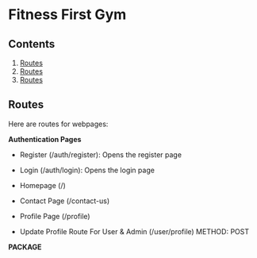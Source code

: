 # Fitness First Gym

## Contents
1. [Routes](#routes)
1. [Routes](#routes)
3. [Routes](#routes)


## Routes
Here are routes for webpages:

**Authentication Pages**
- Register (/auth/register): Opens the register page
- Login (/auth/login): Opens the login page

- Homepage (/)
- Contact Page (/contact-us)
- Profile Page (/profile)
- Update Profile Route For User & Admin (/user/profile) METHOD: POST



**PACKAGE**
